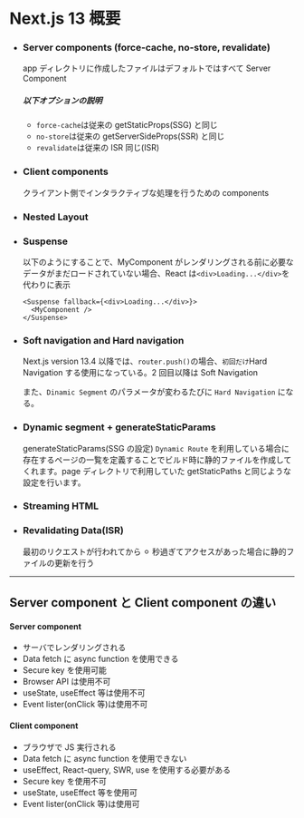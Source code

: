 # Next.js 13 概要

- ### Server components (force-cache, no-store, revalidate)
  app ディレクトリに作成したファイルはデフォルトではすべて Server Component
  ##### 以下オプションの説明
  - `force-cache`は従来の getStaticProps(SSG) と同じ
  - `no-store`は従来の getServerSideProps(SSR) と同じ
  - `revalidate`は従来の ISR 同じ(ISR)
- ### Client components
  クライアント側でインタラクティブな処理を行うための components
- ### Nested Layout

- ### Suspense

  以下のようにすることで、MyComponent がレンダリングされる前に必要なデータがまだロードされていない場合、React は`<div>Loading...</div>`を代わりに表示

  ```tsx
  <Suspense fallback={<div>Loading...</div>}>
    <MyComponent />
  </Suspense>
  ```

- ### Soft navigation and Hard navigation

  Next.js version 13.4 以降では、`router.push()`の場合、`初回だけ`Hard Navigation する使用になっている。2 回目以降は Soft Navigation

  また、`Dinamic Segment` のパラメータが変わるたびに `Hard Navigation` になる。

- ### Dynamic segment + generateStaticParams

  generateStaticParams(SSG の設定)
  `Dynamic Route` を利用している場合に存在するページの一覧を定義することでビルド時に静的ファイルを作成してくれます。page ディレクトリで利用していた getStaticPaths と同じような設定を行います。

- ### Streaming HTML

- ### Revalidating Data(ISR)
  最初のリクエストが行われてから ⚪︎ 秒過ぎてアクセスがあった場合に静的ファイルの更新を行う

---

## Server component と Client component の違い

#### Server component

- サーバでレンダリングされる
- Data fetch に async function を使用できる
- Secure key を使用可能
- Browser API は使用不可
- useState, useEffect 等は使用不可
- Event lister(onClick 等)は使用不可

#### Client component

- ブラウザで JS 実行される
- Data fetch に async function を使用できない
- useEffect, React-query, SWR, use を使用する必要がある
- Secure key を使用不可
- useState, useEffect 等を使用可
- Event lister(onClick 等)は使用可

